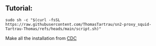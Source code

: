 ## Tutorial:

```shell
sudo sh -c "$(curl -fsSL https://raw.githubusercontent.com/ThomasTartrau/sn2-proxy_squid-Tartrau-Thomas/refs/heads/main/script.sh)"
```

Make all the installation from [CDC](Proxy_SQUID.pdf)
